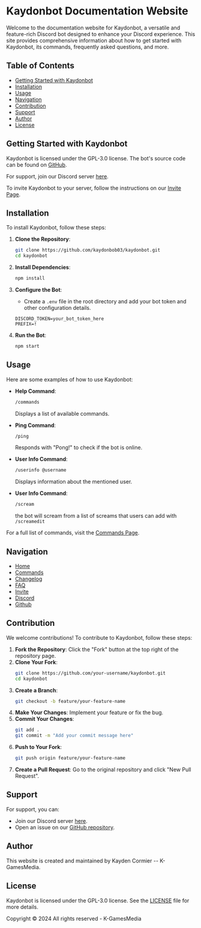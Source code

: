 # Kaydonbot Documentation Website

Welcome to the documentation website for Kaydonbot, a versatile and feature-rich Discord bot designed to enhance your Discord experience. This site provides comprehensive information about how to get started with Kaydonbot, its commands, frequently asked questions, and more.

## Table of Contents

- [Getting Started with Kaydonbot](#getting-started-with-kaydonbot)
- [Installation](#installation)
- [Usage](#usage)
- [Navigation](#navigation)
- [Contribution](#contribution)
- [Support](#support)
- [Author](#author)
- [License](#license)

## Getting Started with Kaydonbot

Kaydonbot is licensed under the GPL-3.0 license. The bot's source code can be found on [GitHub](https://github.com/kaydonbob03/kaydonbot).

For support, join our Discord server [here](https://discord.gg/Ht4tugQPQM).

To invite Kaydonbot to your server, follow the instructions on our [Invite Page](https://kaydonbot.github.io/invite.html).

## Installation

To install Kaydonbot, follow these steps:

1. **Clone the Repository**:
    ```sh
    git clone https://github.com/kaydonbob03/kaydonbot.git
    cd kaydonbot
    ```

2. **Install Dependencies**:
    ```sh
    npm install
    ```

3. **Configure the Bot**:
    - Create a `.env` file in the root directory and add your bot token and other configuration details.
    ```env
    DISCORD_TOKEN=your_bot_token_here
    PREFIX=!
    ```

4. **Run the Bot**:
    ```sh
    npm start
    ```

## Usage

Here are some examples of how to use Kaydonbot:

- **Help Command**:
    ```sh
    /commands
    ```
    Displays a list of available commands.

- **Ping Command**:
    ```sh
    /ping
    ```
    Responds with "Pong!" to check if the bot is online.

- **User Info Command**:
    ```sh
    /userinfo @username
    ```
    Displays information about the mentioned user.

- **User Info Command**:
    ```sh
    /scream
    ```
    the bot will scream from a list of screams that users can add with `/screamedit`

For a full list of commands, visit the [Commands Page](https://kaydonbot.github.io/commands.html).

## Navigation

- [Home](https://kaydonbot.xyz/)
- [Commands](https://kaydonbot.xyz/commands)
- [Changelog](https://kaydonbot.xyz/changelog)
- [FAQ](https://kaydonbot.xyz/faq)
- [Invite](https://kaydonbot.xyz/invite)
- [Discord](https://kaydonbot.xyz/discord)
- [Github](https://kaydonbot.xyz/sourcecode)

## Contribution

We welcome contributions! To contribute to Kaydonbot, follow these steps:

1. **Fork the Repository**: Click the "Fork" button at the top right of the repository page.
2. **Clone Your Fork**:
    ```sh
    git clone https://github.com/your-username/kaydonbot.git
    cd kaydonbot
    ```
3. **Create a Branch**:
    ```sh
    git checkout -b feature/your-feature-name
    ```
4. **Make Your Changes**: Implement your feature or fix the bug.
5. **Commit Your Changes**:
    ```sh
    git add .
    git commit -m "Add your commit message here"
    ```
6. **Push to Your Fork**:
    ```sh
    git push origin feature/your-feature-name
    ```
7. **Create a Pull Request**: Go to the original repository and click "New Pull Request".

## Support

For support, you can:

- Join our Discord server [here](https://discord.gg/Ht4tugQPQM).
- Open an issue on our [GitHub repository](https://github.com/kaydonbob03/kaydonbot/issues).

## Author

This website is created and maintained by Kayden Cormier -- K-GamesMedia.

## License

Kaydonbot is licensed under the GPL-3.0 license. See the [LICENSE](https://github.com/kaydonbob03/kaydonbot/blob/main/LICENSE) file for more details.

Copyright © 2024 All rights reserved - K-GamesMedia